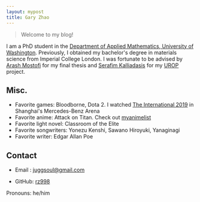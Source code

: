 ```yaml
---
layout: mypost
title: Gary Zhao
---
```


> Welcome to my blog!

I am a PhD student in the [Department of Applied Mathematics, University of Washington](https://amath.washington.edu/). Previously, I obtained my bachelor's degree in materials science from Imperial College London. I was fortunate to be advised by [Arash Mostofi](http://www.mostofigroup.org/) for my final thesis and [Serafim Kalliadasis](https://www.imperial.ac.uk/complex-multiscale-systems/) for my [UROP](https://www.imperial.ac.uk/urop) project. 

## Misc.

- Favorite games: Bloodborne, Dota 2. I watched [The International 2019](https://en.wikipedia.org/wiki/The_International_2019) in Shanghai's Mercedes-Benz Arena 
- Favorite anime: Attack on Titan. Check out [myanimelist](https://myanimelist.net/animelist/hitsuji_)
- Favorite light novel: Classroom of the Elite
- Favorite songwriters: Yonezu Kenshi, Sawano Hiroyuki, Yanaginagi
- Favorite writer: Edgar Allan Poe


## Contact

- Email&nbsp;: juggsoul@gmail.com

- GitHub: [rz998](https://github.com/rz998)


 Pronouns: he/him


